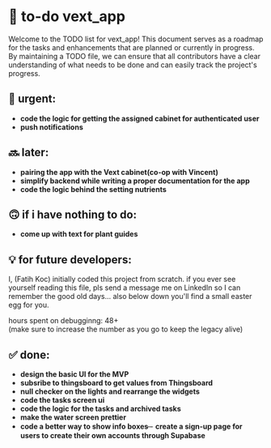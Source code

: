 
# 📝 to-do vext_app
Welcome to the TODO list for vext_app! This document serves as a roadmap for the tasks and enhancements that are planned or currently in progress. By maintaining a TODO file, we can ensure that all contributors have a clear understanding of what needs to be done and can easily track the project's progress.

## 🚨 urgent:
- **code the logic for getting the assigned cabinet for authenticated user**
- **push notifications** 

## 🔜 later:
- **pairing the app with the Vext cabinet(co-op with Vincent)**
- **simplify backend while writing a proper documentation for the app**
- **code the logic behind the setting nutrients**

## 🙃 if i have nothing to do:
- **come up with text for plant guides** 

## 💡 for future developers:
I, (Fatih Koc) initially coded this project from scratch. if you ever see yourself reading this file, pls send a message me on LinkedIn so I can remember the good old days...  also below down you'll find a small easter egg for you. 

hours spent on debugginng: 48+  
(make sure to increase the number as you go to keep the legacy alive)

## ✅ done: 
- **design the basic UI for the MVP**
- **subsribe to thingsboard to get values from Thingsboard**
- **null checker on the lights and rearrange the widgets**
- **code the tasks screen ui** 
- **code the logic for the tasks and archived tasks** 
- **make the water screen prettier** 
- **code a better way to show info boxes**
̶- **create a sign-up page for users to create their own accounts through Supabase**



